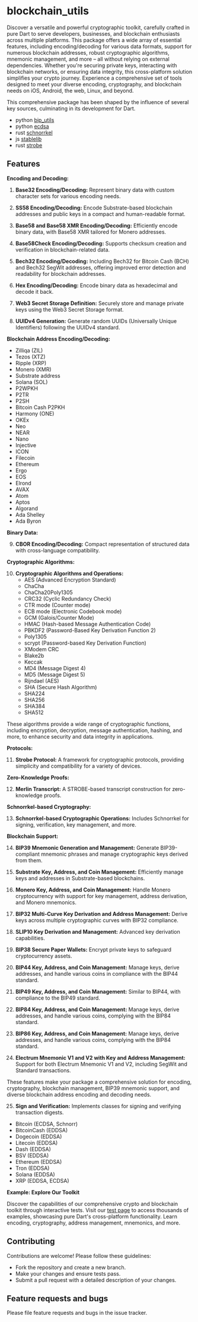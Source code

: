 # blockchain_utils

Discover a versatile and powerful cryptographic toolkit, carefully crafted in pure Dart to serve developers, businesses, and blockchain enthusiasts across multiple platforms. This package offers a wide array of essential features, including encoding/decoding for various data formats, support for numerous blockchain addresses, robust cryptographic algorithms, mnemonic management, and more – all without relying on external dependencies. Whether you're securing private keys, interacting with blockchain networks, or ensuring data integrity, this cross-platform solution simplifies your crypto journey. Experience a comprehensive set of tools designed to meet your diverse encoding, cryptography, and blockchain needs on iOS, Android, the web, Linux, and beyond.

This comprehensive package has been shaped by the influence of several key sources, culminating in its development for Dart.

- python [bip_utils](https://github.com/ebellocchia/bip_utils)
- python [ecdsa](https://github.com/tlsfuzzer/python-ecdsa)
- rust [schnorrkel](https://github.com/w3f/schnorrkel)
- js [stablelib](https://github.com/StableLib/stablelib)
- rust [strobe](https://github.com/rozbb/strobe-rs)

## Features

**Encoding and Decoding:**

1. **Base32 Encoding/Decoding:** Represent binary data with custom character sets for various encoding needs.

2. **SS58 Encoding/Decoding:** Encode Substrate-based blockchain addresses and public keys in a compact and human-readable format.

3. **Base58 and Base58 XMR Encoding/Decoding:** Efficiently encode binary data, with Base58 XMR tailored for Monero addresses.

4. **Base58Check Encoding/Decoding:** Supports checksum creation and verification in blockchain-related data.

5. **Bech32 Encoding/Decoding:** Including Bech32 for Bitcoin Cash (BCH) and Bech32 SegWit addresses, offering improved error detection and readability for blockchain addresses.

6. **Hex Encoding/Decoding:** Encode binary data as hexadecimal and decode it back.

7. **Web3 Secret Storage Definition:** Securely store and manage private keys using the Web3 Secret Storage format.

8. **UUIDv4 Generation:** Generate random UUIDs (Universally Unique Identifiers) following the UUIDv4 standard.

**Blockchain Address Encoding/Decoding:**
   - Zilliqa (ZIL)
   - Tezos (XTZ)
   - Ripple (XRP)
   - Monero (XMR)
   - Substrate address
   - Solana (SOL)
   - P2WPKH
   - P2TR
   - P2SH
   - Bitcoin Cash P2PKH
   - Harmony (ONE)
   - OKEx
   - Neo
   - NEAR
   - Nano
   - Injective
   - ICON
   - Filecoin
   - Ethereum
   - Ergo
   - EOS
   - Elrond
   - AVAX
   - Atom
   - Aptos
   - Algorand
   - Ada Shelley
   - Ada Byron

**Binary Data:**

9. **CBOR Encoding/Decoding:** Compact representation of structured data with cross-language compatibility.

**Cryptographic Algorithms:**

10. **Cryptographic Algorithms and Operations:**
    - AES (Advanced Encryption Standard)
    - ChaCha
    - ChaCha20Poly1305
    - CRC32 (Cyclic Redundancy Check)
    - CTR mode (Counter mode)
    - ECB mode (Electronic Codebook mode)
    - GCM (Galois/Counter Mode)
    - HMAC (Hash-based Message Authentication Code)
    - PBKDF2 (Password-Based Key Derivation Function 2)
    - Poly1305
    - scrypt (Password-based Key Derivation Function)
    - XModem CRC
    - Blake2b
    - Keccak
    - MD4 (Message Digest 4)
    - MD5 (Message Digest 5)
    - Rijndael (AES)
    - SHA (Secure Hash Algorithm)
    - SHA224
    - SHA256
    - SHA384
    - SHA512

   These algorithms provide a wide range of cryptographic functions, including encryption, decryption, message authentication, hashing, and more, to enhance security and data integrity in applications.

**Protocols:**

11. **Strobe Protocol:** A framework for cryptographic protocols, providing simplicity and compatibility for a variety of devices.

**Zero-Knowledge Proofs:**

12. **Merlin Transcript:** A STROBE-based transcript construction for zero-knowledge proofs.

**Schnorrkel-based Cryptography:**

13. **Schnorrkel-based Cryptographic Operations:** Includes Schnorrkel for signing, verification, key management, and more.

**Blockchain Support:**

14. **BIP39 Mnemonic Generation and Management:** Generate BIP39-compliant mnemonic phrases and manage cryptographic keys derived from them.

15. **Substrate Key, Address, and Coin Management:** Efficiently manage keys and addresses in Substrate-based blockchains.

16. **Monero Key, Address, and Coin Management:** Handle Monero cryptocurrency with support for key management, address derivation, and Monero mnemonics.

17. **BIP32 Multi-Curve Key Derivation and Address Management:** Derive keys across multiple cryptographic curves with BIP32 compliance.

18. **SLIP10 Key Derivation and Management:** Advanced key derivation capabilities.

19. **BIP38 Secure Paper Wallets:** Encrypt private keys to safeguard cryptocurrency assets.

20. **BIP44 Key, Address, and Coin Management:** Manage keys, derive addresses, and handle various coins in compliance with the BIP44 standard.

21. **BIP49 Key, Address, and Coin Management:** Similar to BIP44, with compliance to the BIP49 standard.

22. **BIP84 Key, Address, and Coin Management:** Manage keys, derive addresses, and handle various coins, complying with the BIP84 standard.

23. **BIP86 Key, Address, and Coin Management:** Manage keys, derive addresses, and handle various coins, complying with the BIP84 standard.

24. **Electrum Mnemonic V1 and V2 with Key and Address Management:** Support for both Electrum Mnemonic V1 and V2, including SegWit and Standard transactions.

These features make your package a comprehensive solution for encoding, cryptography, blockchain management, BIP39 mnemonic support, and diverse blockchain address encoding and decoding needs.

25. **Sign and Verification:** Implements classes for signing and verifying transaction digests.
   - Bitcoin (ECDSA, Schnorr)
   - BitcoinCash (EDDSA)
   - Dogecoin (EDDSA)
   - Litecoin (EDDSA)
   - Dash (EDDSA)
   - BSV (EDDSA)
   - Ethereum (EDDSA)
   - Tron (EDDSA)
   - Solana (EDDSA)
   - XRP (EDDSA, ECDSA)

**Example: Explore Our Toolkit**

Discover the capabilities of our comprehensive crypto and blockchain toolkit through interactive tests. Visit our [test page](https://github.com/mrtnetwork/blockchain_utils/tree/main/test) to access thousands of examples, showcasing pure Dart's cross-platform functionality. Learn encoding, cryptography, address management, mnemonics, and more.


## Contributing

Contributions are welcome! Please follow these guidelines:
 - Fork the repository and create a new branch.
 - Make your changes and ensure tests pass.
 - Submit a pull request with a detailed description of your changes.

## Feature requests and bugs #

Please file feature requests and bugs in the issue tracker.


